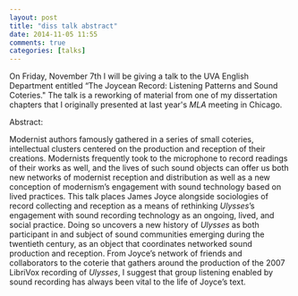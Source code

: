 ```yaml
---
layout: post
title: "diss talk abstract"
date: 2014-11-05 11:55
comments: true
categories: [talks]
---
```


On Friday, November 7th I will be giving a talk to the UVA English Department entitled “The Joycean Record: Listening Patterns and Sound Coteries." The talk is a reworking of material from one of my dissertation chapters that I originally presented at last year's *MLA* meeting in Chicago.

Abstract:

Modernist authors famously gathered in a series of small coteries, intellectual clusters centered on the production and reception of their creations. Modernists frequently took to the microphone to record readings of their works as well, and the lives of such sound objects can offer us both new networks of modernist reception and distribution as well as a new conception of modernism’s engagement with sound technology based on lived practices. This talk places James Joyce alongside sociologies of record collecting and reception as a means of rethinking *Ulysses*’s engagement with sound recording technology as an ongoing, lived, and social practice. Doing so uncovers a new history of *Ulysses* as both participant in and subject of sound communities emerging during the twentieth century, as an object that coordinates networked sound production and reception. From Joyce’s network of friends and collaborators to the coterie that gathers around the production of the 2007 LibriVox recording of *Ulysses*, I suggest that group listening enabled by sound recording has always been vital to the life of Joyce’s text.